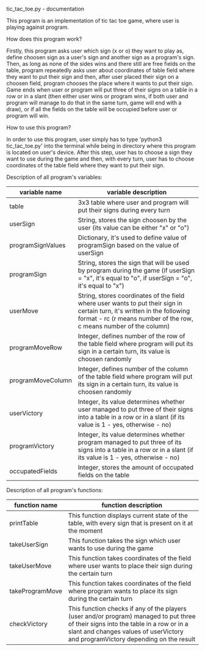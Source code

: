 tic_tac_toe.py - documentation

This program is an implementation of tic tac toe game, where user is playing against program.

How does this program work?

Firstly, this program asks user which sign (x or o) they want to play as, define choosen sign as a user's sign and another sign as a program's sign. Then, as long as none of the sides wins and there still are free fields on the table, program repeatedly asks user about coordinates of table field where they want to put their sign and then, after user placed their sign on a choosen field, program chooses the place where it wants to put their sign. Game ends when user or program will put three of their signs on a table in a row or in a slant (then either user wins or program wins, if both user and program will manage to do that in the same turn, game will end with a draw), or if all the fields on the table will be occupied before user or program will win.

How to use this program?

In order to use this program, user simply has to type 'python3 tic_tac_toe.py' into the terminal while being in directory where this program is located on user's device. After this step, user has to choose a sign they want to use during the game and then, with every turn, user has to choose coordinates of the table field where they want to put their sign.

Description of all program's variables:

| variable name | variable description |
| ------------- | -------------------- |
| table | 3x3 table where user and program will put their signs during every turn |
| userSign | String, stores the sign choosen by the user (its value can be either "x" or "o") |
| programSignValues | Dictionary, it's used to define value of programSign based on the value of userSign |
| programSign | String, stores the sign that will be used by program during the game (if userSign = "x", it's equal to "o", if userSign = "o", it's equal to "x") |
| userMove | String, stores coordinates of the field where user wants to put their sign in certain turn, it's written in the following format - rc (r means number of the row, c means number of the column) |
| programMoveRow | Integer, defines number of the row of the table field where program will put its sign in a certain turn, its value is choosen randomly |
| programMoveColumn | Integer, defines number of the column of the table field where program will put its sign in a certain turn, its value is choosen randomly |
| userVictory | Integer, its value determines whether user managed to put three of their signs into a table in a row or in a slant (if its value is 1 - yes, otherwise - no) |
| programVictory | Integer, its value determines whether program managed to put three of its signs into a table in a row or in a slant (if its value is 1 - yes, otherwise - no) |
| occupatedFields | Integer, stores the amount of occupated fields on the table |

Description of all program's functions:

| function name | function description |
| ------------- | -------------------- |
| printTable | This function displays current state of the table, with every sign that is present on it at the moment |
| takeUserSign | This function takes the sign which user wants to use during the game |
| takeUserMove | This function takes coordinates of the field where user wants to place their sign during the certain turn |
| takeProgramMove | This function takes coordinates of the field where program wants to place its sign during the certain turn |
| checkVictory | This function checks if any of the players (user and/or program) managed to put three of their signs into the table in a row or in a slant and changes values of userVictory and programVictory depending on the result |